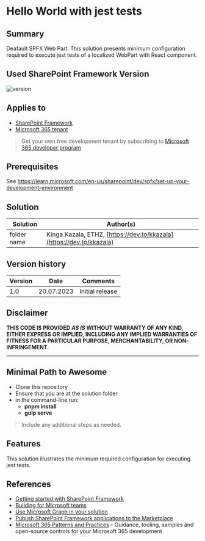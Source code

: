 # Hello World with jest tests

## Summary

Deafault SPFX Web Part.
This solution presents minimum configuration required to execute jest tests of a localized WebPart with React component.

## Used SharePoint Framework Version

![version](https://img.shields.io/badge/version-1.17.4-green.svg)

## Applies to

- [SharePoint Framework](https://aka.ms/spfx)
- [Microsoft 365 tenant](https://docs.microsoft.com/en-us/sharepoint/dev/spfx/set-up-your-developer-tenant)

> Get your own free development tenant by subscribing to [Microsoft 365 developer program](http://aka.ms/o365devprogram)

## Prerequisites

See <https://learn.microsoft.com/en-us/sharepoint/dev/spfx/set-up-your-development-environment>

## Solution

| Solution    | Author(s)                                               |
| ----------- | ------------------------------------------------------- |
| folder name | Kinga Kazala, ETHZ, [https://dev.to/kkazala](https://dev.to/kkazala)  |

## Version history

| Version | Date             | Comments        |
| ------- | ---------------- | --------------- |
| 1.0     | 20.07.2023 | Initial release |

## Disclaimer

**THIS CODE IS PROVIDED _AS IS_ WITHOUT WARRANTY OF ANY KIND, EITHER EXPRESS OR IMPLIED, INCLUDING ANY IMPLIED WARRANTIES OF FITNESS FOR A PARTICULAR PURPOSE, MERCHANTABILITY, OR NON-INFRINGEMENT.**

---

## Minimal Path to Awesome

- Clone this repository
- Ensure that you are at the solution folder
- in the command-line run:
  - **pnpm install**
  - **gulp serve**

> Include any additional steps as needed.

## Features

This solution illustrates the minimum required configuration for executing jest tests.


## References

- [Getting started with SharePoint Framework](https://docs.microsoft.com/en-us/sharepoint/dev/spfx/set-up-your-developer-tenant)
- [Building for Microsoft teams](https://docs.microsoft.com/en-us/sharepoint/dev/spfx/build-for-teams-overview)
- [Use Microsoft Graph in your solution](https://docs.microsoft.com/en-us/sharepoint/dev/spfx/web-parts/get-started/using-microsoft-graph-apis)
- [Publish SharePoint Framework applications to the Marketplace](https://docs.microsoft.com/en-us/sharepoint/dev/spfx/publish-to-marketplace-overview)
- [Microsoft 365 Patterns and Practices](https://aka.ms/m365pnp) - Guidance, tooling, samples and open-source controls for your Microsoft 365 development
